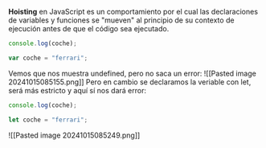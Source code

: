 **Hoisting** en JavaScript es un comportamiento por el cual las declaraciones de variables y funciones se "mueven" al principio de su contexto de ejecución antes de que el código sea ejecutado.
```javascript
console.log(coche);

var coche = "ferrari";
```
Vemos que nos muestra undefined, pero no saca un error:
![[Pasted image 20241015085155.png]]
Pero en cambio se declaramos la veriable con let, será más estricto y aquí sí nos dará error:
```javascript
console.log(coche);

let coche = "ferrari";
```
![[Pasted image 20241015085249.png]]
